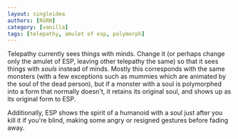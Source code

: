 ```yaml
---
layout: singleidea
authors: [RGRN]
category: [vanilla]
tags: [telepathy, amulet of esp, polymorph]
---
```

Telepathy currently sees things with minds. Change it (or perhaps change only
the amulet of ESP, leaving other telepathy the same) so that it sees things with
*souls* instead of minds. Mostly this corresponds with the same monsters (with a
few exceptions such as mummies which are animated by the soul of the dead
person), but if a monster with a soul is polymorphed into a form that normally
doesn't, it retains its original soul, and shows up as its original form to ESP.

Additionally, ESP shows the spirit of a humanoid with a soul just after you
kill it if you're blind, making some angry or resigned gestures before fading
away.
